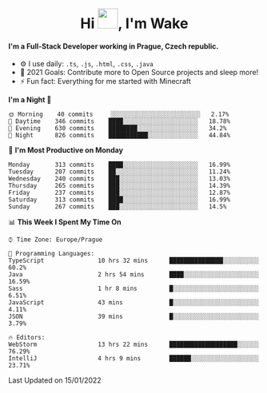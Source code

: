 <h1 align="center">Hi <img src="https://raw.githubusercontent.com/MrWakeCZ/MrWakeCZ/master/Hi.gif" width="40px" />, I'm Wake</h1>

#### I'm a Full-Stack Developer working in Prague, Czech republic.
- ⚙️ I use daily: `.ts`, `.js`, `.html`, `.css`, `.java`
- 🥅 2021 Goals: Contribute more to Open Source projects and sleep more!
- ⚡ Fun fact: Everything for me started with Minecraft

<!--START_SECTION:waka-->
**I'm a Night 🦉** 

```text
🌞 Morning    40 commits     ░░░░░░░░░░░░░░░░░░░░░░░░░   2.17% 
🌆 Daytime    346 commits    ████░░░░░░░░░░░░░░░░░░░░░   18.78% 
🌃 Evening    630 commits    ████████░░░░░░░░░░░░░░░░░   34.2% 
🌙 Night      826 commits    ███████████░░░░░░░░░░░░░░   44.84%

```
📅 **I'm Most Productive on Monday** 

```text
Monday       313 commits    ████░░░░░░░░░░░░░░░░░░░░░   16.99% 
Tuesday      207 commits    ██░░░░░░░░░░░░░░░░░░░░░░░   11.24% 
Wednesday    240 commits    ███░░░░░░░░░░░░░░░░░░░░░░   13.03% 
Thursday     265 commits    ███░░░░░░░░░░░░░░░░░░░░░░   14.39% 
Friday       237 commits    ███░░░░░░░░░░░░░░░░░░░░░░   12.87% 
Saturday     313 commits    ████░░░░░░░░░░░░░░░░░░░░░   16.99% 
Sunday       267 commits    ███░░░░░░░░░░░░░░░░░░░░░░   14.5%

```


📊 **This Week I Spent My Time On** 

```text
⌚︎ Time Zone: Europe/Prague

💬 Programming Languages: 
TypeScript               10 hrs 32 mins      ███████████████░░░░░░░░░░   60.2% 
Java                     2 hrs 54 mins       ████░░░░░░░░░░░░░░░░░░░░░   16.59% 
Sass                     1 hr 8 mins         █░░░░░░░░░░░░░░░░░░░░░░░░   6.51% 
JavaScript               43 mins             █░░░░░░░░░░░░░░░░░░░░░░░░   4.11% 
JSON                     39 mins             █░░░░░░░░░░░░░░░░░░░░░░░░   3.79%

🔥 Editors: 
WebStorm                 13 hrs 22 mins      ███████████████████░░░░░░   76.29% 
IntelliJ                 4 hrs 9 mins        ██████░░░░░░░░░░░░░░░░░░░   23.71%

```


 Last Updated on 15/01/2022
<!--END_SECTION:waka-->
